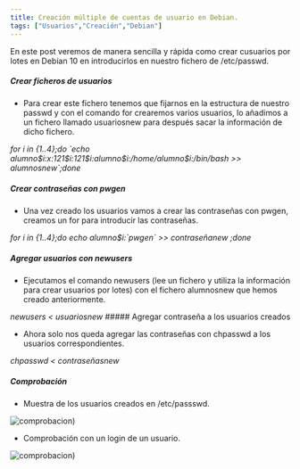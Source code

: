```yaml
---
title: Creación múltiple de cuentas de usuario en Debian.
tags: ["Usuarios","Creación","Debian"]
---
```


En este post veremos de manera sencilla y rápida como crear cusuarios por lotes en Debian 10 en introducirlos en nuestro fichero de /etc/passwd.

##### Crear ficheros de usuarios

- Para crear este fichero tenemos que fijarnos en la estructura de nuestro passwd y con el comando for crearemos varios usuarios, lo añadimos a un fichero llamado usuariosnew para después sacar la información de dicho fichero.

<em>
 for i in {1..4};do `echo alumno$i:x:121$i:121$i:alumno$i:/home/alumno$i:/bin/bash >> alumnosnew`;done
</em>

##### Crear contraseñas con pwgen

- Una vez creado los usuarios vamos a crear las contraseñas con pwgen, creamos un for para introducir las contraseñas.

<em>
 for i in {1..4};do echo alumno$i:`pwgen` >> contraseñanew ;done
</em>

#####  Agregar usuarios con newusers

- Ejecutamos el comando newusers (lee un fichero y utiliza la información para crear usuarios por lotes) con el fichero alumnosnew que hemos creado anteriormente.

<em>
 newusers < usuariosnew
</em>
#####  Agregar contraseña a los usuarios creados

- Ahora solo nos queda agregar las contraseñas con chpasswd a los usuarios correspondientes.

<em>
  chpasswd < contraseñasnew
</em>

##### Comprobación

- Muestra de los usuarios creados en /etc/passswd.

![comprobacion](/QuestTIC/img-post/batch/comprobacion.png))

- Comprobación con un login de un usuario.

![comprobacion](/QuestTIC/img-post/batch/login.png))
